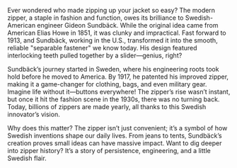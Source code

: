 Ever wondered who made zipping up your jacket so easy? The modern zipper, a staple in fashion and function, owes its brilliance to Swedish-American engineer Gideon Sundbäck. While the original idea came from American Elias Howe in 1851, it was clunky and impractical. Fast forward to 1913, and Sundbäck, working in the U.S., transformed it into the smooth, reliable "separable fastener" we know today. His design featured interlocking teeth pulled together by a slider—genius, right?

Sundbäck’s journey started in Sweden, where his engineering roots took hold before he moved to America. By 1917, he patented his improved zipper, making it a game-changer for clothing, bags, and even military gear. Imagine life without it—buttons everywhere! The zipper’s rise wasn’t instant, but once it hit the fashion scene in the 1930s, there was no turning back. Today, billions of zippers are made yearly, all thanks to this Swedish innovator’s vision.

Why does this matter? The zipper isn’t just convenient; it’s a symbol of how Swedish inventions shape our daily lives. From jeans to tents, Sundbäck’s creation proves small ideas can have massive impact. Want to dig deeper into zipper history? It’s a story of persistence, engineering, and a little Swedish flair.